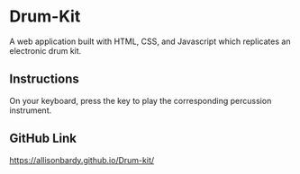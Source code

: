 # Drum-Kit

A web application built with HTML, CSS, and Javascript which replicates an electronic drum kit.

## Instructions

On your keyboard, press the key to play the corresponding percussion instrument.

## GitHub Link

https://allisonbardy.github.io/Drum-kit/